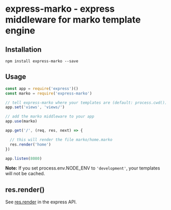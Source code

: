 # express-marko - express middleware for marko template engine

## Installation

```
npm install express-marko --save
```

## Usage

```javascript
const app = require('express')()
const marko = require('express-marko')

// tell express-marko where your templates are (default: process.cwd())
app.set('views', 'views/')

// add the marko middleware to your app
app.use(marko)

app.get('/', (req, res, next) => {

  // this will render the file marko/home.marko
  res.render('home')
})

app.listen(8080)
```

__Note:__ If you set process.env.NODE_ENV to `'development'`, your templates will not be cached.

## res.render()

See [res.render](http://expressjs.com/en/api.html#res.render) in the express API.

